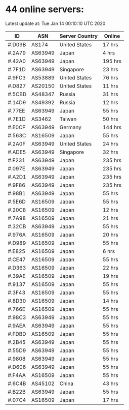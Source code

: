 # 44 online servers:

Latest update at: Tue Jan 14 00:10:10 UTC 2020

| ID | ASN | Server Country | Online |
| -- | --- | -------------- | ------ |
| #.D09B | AS174 | United States | 17 hrs |
| #.2A79 | AS63949 | Japan | 4 hrs |
| #.42A0 | AS63949 | Japan | 195 hrs |
| #.7F1D | AS63949 | Singapore | 23 hrs |
| #.9FC3 | AS53889 | United States | 76 hrs |
| #.D827 | AS20150 | United States | 11 hrs |
| #.5CBD | AS48347 | Russia | 31 hrs |
| #.14D9 | AS49392 | Russia | 12 hrs |
| #.77EE | AS63949 | Japan | 55 hrs |
| #.7E1D | AS3462 | Taiwan | 50 hrs |
| #.E0CF | AS63949 | Germany | 144 hrs |
| #.563C | AS16509 | Japan | 55 hrs |
| #.2A0F | AS63949 | United States | 24 hrs |
| #.ADE5 | AS63949 | Singapore | 32 hrs |
| #.F231 | AS63949 | Japan | 235 hrs |
| #.097E | AS63949 | Japan | 235 hrs |
| #.A2D1 | AS63949 | Japan | 235 hrs |
| #.9F86 | AS63949 | Japan | 235 hrs |
| #.98B1 | AS63949 | Japan | 55 hrs |
| #.5E6D | AS16509 | Japan | 55 hrs |
| #.20C8 | AS16509 | Japan | 12 hrs |
| #.7A98 | AS16509 | Japan | 21 hrs |
| #.32CB | AS63949 | Japan | 55 hrs |
| #.976A | AS16509 | Japan | 20 hrs |
| #.D989 | AS16509 | Japan | 55 hrs |
| #.E825 | AS16509 | Japan | 6 hrs |
| #.CE47 | AS16509 | Japan | 55 hrs |
| #.D363 | AS16509 | Japan | 22 hrs |
| #.39AE | AS16509 | Japan | 19 hrs |
| #.9137 | AS16509 | Japan | 55 hrs |
| #.3F43 | AS16509 | Japan | 55 hrs |
| #.8D30 | AS16509 | Japan | 14 hrs |
| #.766E | AS16509 | Japan | 55 hrs |
| #.98C3 | AS63949 | Japan | 55 hrs |
| #.9AEA | AS63949 | Japan | 55 hrs |
| #.FDBD | AS16509 | Japan | 55 hrs |
| #.2B45 | AS63949 | Japan | 55 hrs |
| #.55D9 | AS63949 | Japan | 55 hrs |
| #.9808 | AS63949 | Japan | 55 hrs |
| #.D606 | AS63949 | Japan | 55 hrs |
| #.F4AA | AS16509 | Japan | 55 hrs |
| #.6C4B | AS45102 | China | 43 hrs |
| #.B22B | AS63949 | Japan | 55 hrs |
| #.07C4 | AS16509 | Japan | 17 hrs |

